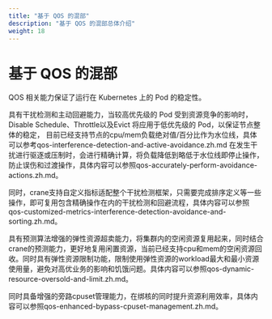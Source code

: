 ```yaml
---
title: "基于 QOS 的混部"
description: "基于 QOS 的混部总体介绍"
weight: 18
---
```


# 基于 QOS 的混部
QOS 相关能力保证了运行在 Kubernetes 上的 Pod 的稳定性。

具有干扰检测和主动回避能力，当较高优先级的 Pod 受到资源竞争的影响时，Disable Schedule、Throttle以及Evict 将应用于低优先级的 Pod，以保证节点整体的稳定，
目前已经支持节点的cpu/mem负载绝对值/百分比作为水位线，具体可以参考qos-interference-detection-and-active-avoidance.zh.md
在发生干扰进行驱逐或压制时，会进行精确计算，将负载降低到略低于水位线即停止操作，防止误伤和过渡操作，具体内容可以参照qos-accurately-perform-avoidance-actions.zh.md。

同时，crane支持自定义指标适配整个干扰检测框架，只需要完成排序定义等一些操作，即可复用包含精确操作在内的干扰检测和回避流程，具体内容可以参照qos-customized-metrics-interference-detection-avoidance-and-sorting.zh.md。

具有预测算法增强的弹性资源超卖能力，将集群内的空闲资源复用起来，同时结合crane的预测能力，更好地复用闲置资源，当前已经支持cpu和mem的空闲资源回收。同时具有弹性资源限制功能，限制使用弹性资源的workload最大和最小资源使用量，避免对高优业务的影响和饥饿问题。具体内容可以参照qos-dynamic-resource-oversold-and-limit.zh.md。

同时具备增强的旁路cpuset管理能力，在绑核的同时提升资源利用效率，具体内容可以参照qos-enhanced-bypass-cpuset-management.zh.md。